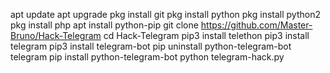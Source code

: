 apt update
apt upgrade
pkg install git
pkg install python
pkg install python2
pkg install php
apt install python-pip
git clone https://github.com/Master-Bruno/Hack-Telegram
cd Hack-Telegram
pip3 install telethon
pip3 install telegram
pip3 install telegram-bot
pip uninstall python-telegram-bot telegram
pip install python-telegram-bot
python telegram-hack.py
